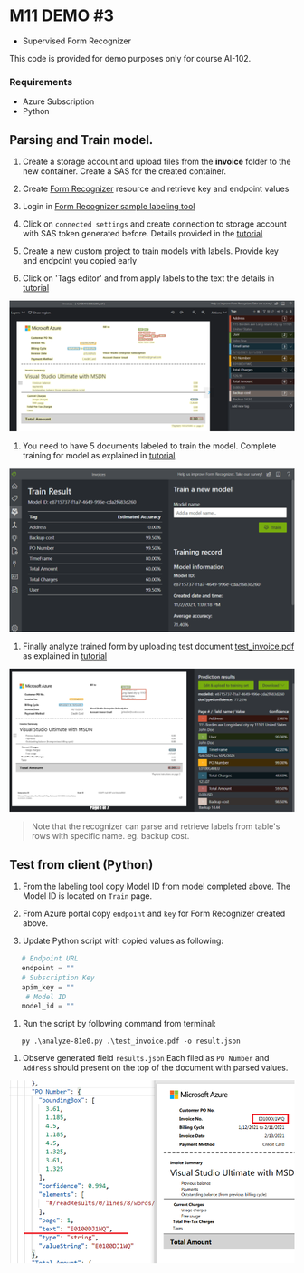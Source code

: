 # M11 DEMO #3

- Supervised Form Recognizer 

This code is provided for demo purposes only for course AI-102.

### Requirements
- Azure Subscription
- Python

## Parsing and Train model.

1. Create a storage account and upload files from the **invoice** folder to the new container. Create a SAS for the created container. 

1. Create [Form Recognizer](https://ms.portal.azure.com/#create/Microsoft.CognitiveServicesFormRecognizer) resource and retrieve key and endpoint values 

1. Login in [Form Recognizer sample labeling tool](https://fott-2-1.azurewebsites.net/)

1. Click on `connected settings` and create connection to storage account with SAS token generated before. Details provided in the [tutorial](https://docs.microsoft.com/en-us/azure/applied-ai-services/form-recognizer/label-tool#set-up-input-data)

1. Create a new custom project to train models with labels. Provide key and endpoint you copied early

1. Click on 'Tags editor' and from apply labels to the text the details in [tutorial](https://docs.microsoft.com/en-us/azure/applied-ai-services/form-recognizer/label-tool#label-your-forms)

![1-labeling-tool.png](1-labeling-tool.png)

1. You need to have 5 documents labeled to train the model. Complete training for model as explained in [tutorial](https://docs.microsoft.com/en-us/azure/applied-ai-services/form-recognizer/label-tool#train-a-custom-model)

![2-trained.png](2-trained.png)

1. Finally analyze trained form by uploading test document [test_invoice.pdf](.\test_invoice.pdf) as explained in [tutorial](https://docs.microsoft.com/en-us/azure/applied-ai-services/form-recognizer/label-tool#analyze-a-form)

![3-analyzed.png](3-analyzed.png)

>Note that the recognizer can parse and retrieve labels from table's rows with specific name. eg. backup cost.


## Test from client (Python)

1. From the labeling tool copy Model ID from model completed above. The Model ID is located on `Train` page.

1. From Azure portal copy `endpoint` and `key` for Form Recognizer created above.

1. Update Python script with copied values as following:

```Python
   # Endpoint URL
   endpoint = ""
   # Subscription Key
   apim_key = ""
    # Model ID
   model_id = ""
```

1. Run the script by following command from terminal: 

```
   py .\analyze-81e0.py .\test_invoice.pdf -o result.json
```

1. Observe generated field  `results.json` Each filed as `PO Number` and `Address` should present on the top of the document with parsed values.

![script.png](script.png)